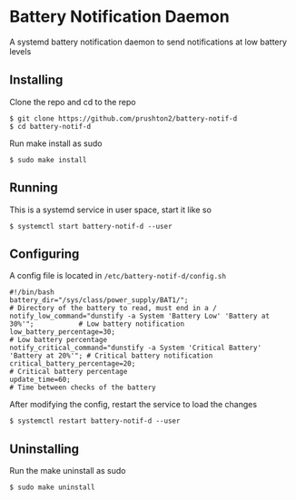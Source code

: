 # Battery Notification Daemon
A systemd battery notification daemon to send notifications at low battery levels
## Installing
Clone the repo and cd to the repo
```
$ git clone https://github.com/prushton2/battery-notif-d
$ cd battery-notif-d
```
Run make install as sudo
```
$ sudo make install
```

## Running
This is a systemd service in user space, start it like so
```
$ systemctl start battery-notif-d --user
```


## Configuring
A config file is located in `/etc/battery-notif-d/config.sh`
```
#!/bin/bash
battery_dir="/sys/class/power_supply/BAT1/";                                      # Directory of the battery to read, must end in a /
notify_low_command="dunstify -a System 'Battery Low' 'Battery at 30%'";           # Low battery notification
low_battery_percentage=30;                                                        # Low battery percentage
notify_critical_command="dunstify -a System 'Critical Battery' 'Battery at 20%'"; # Critical battery notification
critical_battery_percentage=20;                                                   # Critical battery percentage
update_time=60;                                                                   # Time between checks of the battery 
```

After modifying the config, restart the service to load the changes
```
$ systemctl restart battery-notif-d --user
```

## Uninstalling
Run the make uninstall as sudo
```
$ sudo make uninstall
```
